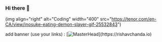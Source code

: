 ### Hi there 👋

(img align="right" alt="Coding" width="400" src="https://tenor.com/en-CA/view/inosuke-eating-demon-slayer-gif-25532843")

add banner (use your links) :
[![MasterHead](https://1.bp.blogspot.com/-7A4WynwLsM...)](https://rishavchanda.io)
